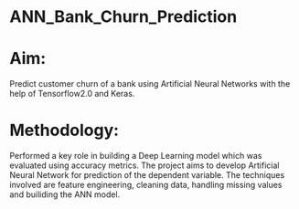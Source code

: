 # ANN_Bank_Churn_Prediction

# Aim: 
Predict customer churn of a bank using  Artificial Neural Networks with the help of Tensorflow2.0 and Keras.

# Methodology: 
Performed a key role in building a Deep Learning model which was evaluated using accuracy metrics. 
The project aims to develop Artificial Neural Network for prediction of the dependent variable. 
The techniques involved are feature engineering, cleaning data, handling missing values and builiding the ANN model.
